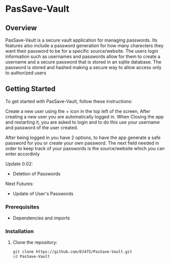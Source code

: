 # PasSave-Vault
## Overview
PasSave-Vault is a secure vault application for managing passwords. Its features also include a password generation for how many charecters they want their password to be for a specific source/website. 
The users login information such as usernames and passwords allow for them to create a username and a secure password that is stored in an sqlite database. 
The password is stored and hashed making a secure way to allow access only to authorized users


## Getting Started
To get started with PasSave-Vault, follow these instructions:

Create a new user using the + icon in the top left of the screen, After creating a new user you are automatically logged in.
When Closing the app and restarting it, you are asked to login and to do this use your username and password of the user created.

After being logged in you have 2 options, to have the app generate a safe password for you or create your own password. The next field needed in order to keep track of your passwords is the source/website which you can enter accordinly

Update 0.02:
   * Deletion of Passwords

Next Futures:
   * Update of User's Passwords

### Prerequisites
- Dependencies and imports

### Installation
1. Clone the repository:
   ```sh
   git clone https://github.com/DJ475/PasSave-Vault.git
   cd PasSave-Vault
